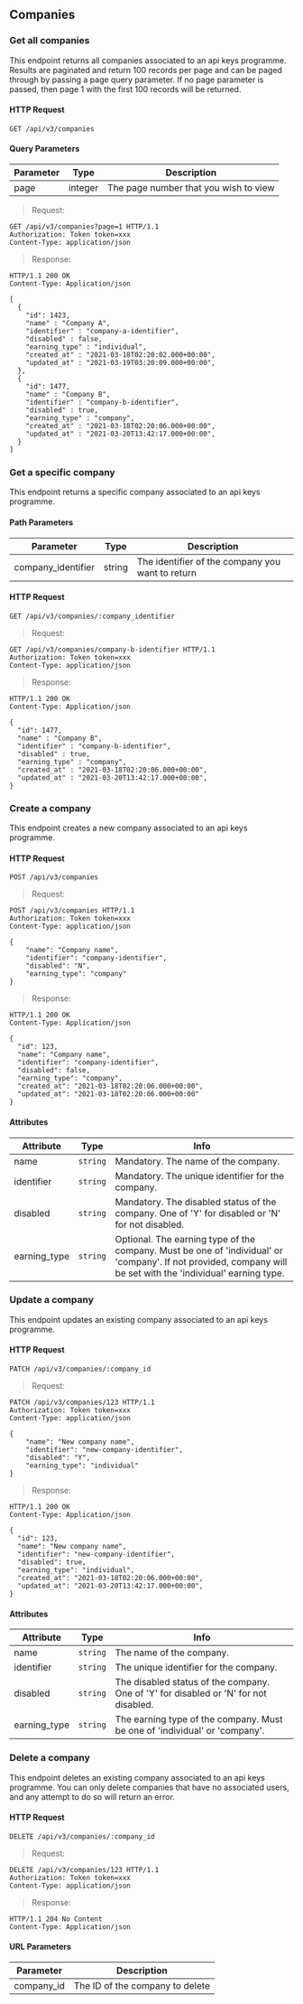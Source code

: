 ## Companies

### Get all companies

This endpoint returns all companies associated to an api keys programme. Results are paginated and return 100 records per page and can be paged through by passing a page query parameter. If no page parameter is passed, then page 1 with the first 100 records will be returned.

#### HTTP Request

`GET /api/v3/companies`

#### Query Parameters

Parameter | Type | Description
--------- | ---- | -----------
page | integer | The page number that you wish to view

> Request:

``` http
GET /api/v3/companies?page=1 HTTP/1.1
Authorization: Token token=xxx
Content-Type: application/json
```

> Response:

``` http
HTTP/1.1 200 OK
Content-Type: Application/json

[
  {
    "id": 1423,
    "name" : "Company A",
    "identifier" : "company-a-identifier",
    "disabled" : false,
    "earning_type" : "individual",
    "created_at" : "2021-03-18T02:20:02.000+00:00",
    "updated_at" : "2021-03-19T03:20:09.000+00:00",
  },
  {
    "id": 1477,
    "name" : "Company B",
    "identifier" : "company-b-identifier",
    "disabled" : true,
    "earning_type" : "company",
    "created_at" : "2021-03-18T02:20:06.000+00:00",
    "updated_at" : "2021-03-20T13:42:17.000+00:00",
  }
]
```

### Get a specific company

This endpoint returns a specific company associated to an api keys programme.

#### Path Parameters

Parameter | Type | Description
--------- | ---- | -----------
company_identifier | string | The identifier of the company you want to return

#### HTTP Request

`GET /api/v3/companies/:company_identifier`

> Request:

``` http
GET /api/v3/companies/company-b-identifier HTTP/1.1
Authorization: Token token=xxx
Content-Type: application/json
```

> Response:

``` http
HTTP/1.1 200 OK
Content-Type: Application/json

{
  "id": 1477,
  "name" : "Company B",
  "identifier" : "company-b-identifier",
  "disabled" : true,
  "earning_type" : "company",
  "created_at" : "2021-03-18T02:20:06.000+00:00",
  "updated_at" : "2021-03-20T13:42:17.000+00:00",
}
```

### Create a company

This endpoint creates a new company associated to an api keys programme.

#### HTTP Request

`POST /api/v3/companies`

> Request:

``` http
POST /api/v3/companies HTTP/1.1
Authorization: Token token=xxx
Content-Type: application/json

{
    "name": "Company name",
    "identifier": "company-identifier",
    "disabled": "N",
    "earning_type": "company"
}
```

> Response:

``` http
HTTP/1.1 200 OK
Content-Type: Application/json

{
  "id": 123,
  "name": "Company name",
  "identifier": "company-identifier",
  "disabled": false,
  "earning_type": "company",
  "created_at": "2021-03-18T02:20:06.000+00:00",
  "updated_at": "2021-03-18T02:20:06.000+00:00"
}
```

#### Attributes

Attribute | Type | Info
--------- | ---- | ----
name | `string` | Mandatory. The name of the company.
identifier | `string` | Mandatory. The unique identifier for the company.
disabled | `string` | Mandatory. The disabled status of the company. One of 'Y' for disabled or 'N' for not disabled.
earning_type | `string` | Optional. The earning type of the company. Must be one of 'individual' or 'company'. If not provided, company will be set with the 'individual' earning type.


### Update a company

This endpoint updates an existing company associated to an api keys programme.
#### HTTP Request

`PATCH /api/v3/companies/:company_id`

> Request:

``` http
PATCH /api/v3/companies/123 HTTP/1.1
Authorization: Token token=xxx
Content-Type: application/json

{
    "name": "New company name",
    "identifier": "new-company-identifier",
    "disabled": "Y",
    "earning_type": "individual"
}

```

> Response:

``` http
HTTP/1.1 200 OK
Content-Type: Application/json

{
  "id": 123,
  "name": "New company name",
  "identifier": "new-company-identifier",
  "disabled": true,
  "earning_type": "individual",
  "created_at": "2021-03-18T02:20:06.000+00:00",
  "updated_at": "2021-03-20T13:42:17.000+00:00",
}
```

#### Attributes

Attribute | Type | Info
--------- | ---- | ----
name | `string` | The name of the company.
identifier | `string` | The unique identifier for the company.
disabled | `string` | The disabled status of the company. One of 'Y' for disabled or 'N' for not disabled.
earning_type | `string` | The earning type of the company. Must be one of 'individual' or 'company'.


### Delete a company

This endpoint deletes an existing company associated to an api keys programme. You can only delete companies that have no associated users, and any attempt to do so will return an error.
#### HTTP Request

`DELETE /api/v3/companies/:company_id`

> Request:

``` http
DELETE /api/v3/companies/123 HTTP/1.1
Authorization: Token token=xxx
Content-Type: application/json

```

> Response:

``` http
HTTP/1.1 204 No Content
Content-Type: Application/json
```
#### URL Parameters

Parameter | Description
--------- | -----------
company_id | The ID of the company to delete
